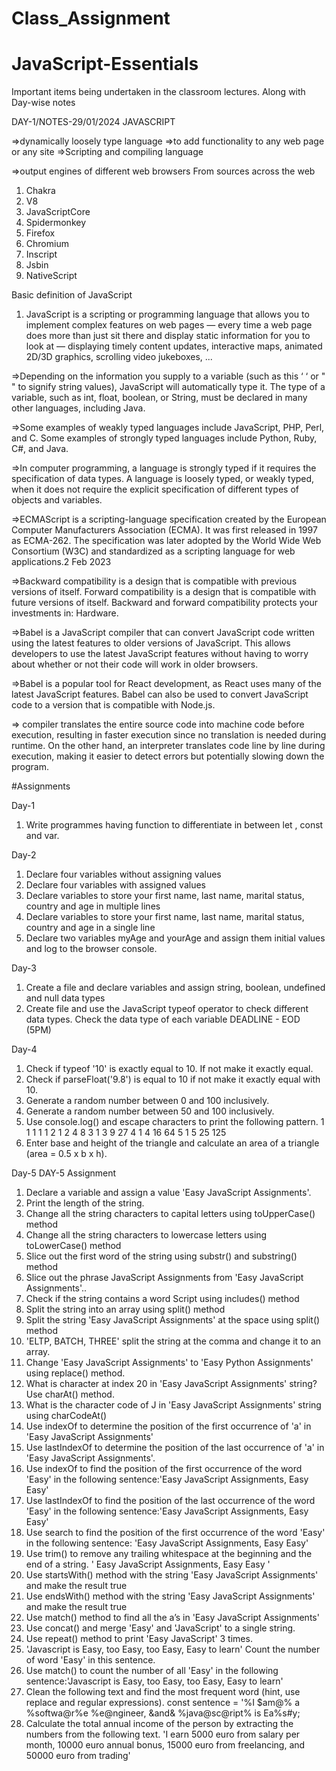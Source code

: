 # Class_Assignment

# JavaScript-Essentials
Important items being undertaken in the classroom lectures. Along with Day-wise notes

DAY-1/NOTES-29/01/2024
JAVASCRIPT

=>dynamically loosely type language
=>to add functionality to any web page or any site 
=>Scripting and compiling language

=>output engines of different web browsers
From sources across the web
1. Chakra
2. V8
3. JavaScriptCore
4. Spidermonkey
5. Firefox
6. Chromium
7. Inscript
8. Jsbin
9. NativeScript

Basic definition of JavaScript
1. JavaScript is a scripting or programming language that allows you to implement complex features on web pages — every time a web page does more than just sit there and display static information for you to look at — displaying timely content updates, interactive maps, animated 2D/3D graphics, scrolling video jukeboxes, ...

=>Depending on the information you supply to a variable (such as this ‘ ‘ or " " to signify string values), JavaScript will automatically type it. The type of a variable, such as int, float, boolean, or String, must be declared in many other languages, including Java.

=>Some examples of weakly typed languages include JavaScript, PHP, Perl, and C. Some examples of strongly typed languages include Python, Ruby, C#, and Java. 

=>In computer programming, a language is strongly typed if it requires the specification of data types. A language is loosely typed, or weakly typed, when it does not require the explicit specification of different types of objects and variables. 

=>ECMAScript is a scripting-language specification created by the European Computer Manufacturers Association (ECMA). It was first released in 1997 as ECMA-262. The specification was later adopted by the World Wide Web Consortium (W3C) and standardized as a scripting language for web applications.2 Feb 2023

=>Backward compatibility is a design that is compatible with previous versions of itself. Forward compatibility is a design that is compatible with future versions of itself. Backward and forward compatibility protects your investments in: Hardware.

=>Babel is a JavaScript compiler that can convert JavaScript code written using the latest features to older versions of JavaScript. This allows developers to use the latest JavaScript features without having to worry about whether or not their code will work in older browsers.

=>Babel is a popular tool for React development, as React uses many of the latest JavaScript features. Babel can also be used to convert JavaScript code to a version that is compatible with Node.js.

=> compiler translates the entire source code into machine code before execution, resulting in faster execution since no translation is needed during runtime. On the other hand, an interpreter translates code line by line during execution, making it easier to detect errors but potentially slowing down the program.

#Assignments

Day-1 

1. Write programmes having function to differentiate in between let , const and var.

Day-2

1. Declare four variables without assigning values
2. Declare four variables with assigned values
3. Declare variables to store your first name, last name, marital status, country and age in multiple lines
4. Declare variables to store your first name, last name, marital status, country and age in a single line
5. Declare two variables myAge and yourAge and assign them initial values and log to the browser console.

Day-3

1. Create a file and declare variables and assign string, boolean, undefined and null data types
2. Create file and use the JavaScript typeof operator to check different data types. Check the data type of each variable
DEADLINE - EOD (5PM)

Day-4

1. Check if typeof '10' is exactly equal to 10. If not make it exactly equal.
2. Check if parseFloat('9.8') is equal to 10 if not make it exactly equal with 10.
3. Generate a random number between 0 and 100 inclusively.
4. Generate a random number between 50 and 100 inclusively.
5. Use console.log() and escape characters to print the following pattern.
1 1 1 1 1
2 1 2 4 8
3 1 3 9 27
4 1 4 16 64
5 1 5 25 125
6. Enter base and height of the triangle and calculate an area of a triangle (area = 0.5 x b x h).

Day-5
DAY-5 Assignment
1. Declare a variable and assign a value 'Easy JavaScript Assignments'.
2. Print the length of the string.
3. Change all the string characters to capital letters using toUpperCase() method
4. Change all the string characters to lowercase letters using toLowerCase() method
5. Slice out the first word of the string using substr() and substring() method
6. Slice out the phrase JavaScript Assignments from 'Easy JavaScript Assignments'..
7. Check if the string contains a word Script using includes() method
8. Split the string into an array using split() method
9. Split the string 'Easy JavaScript Assignments' at the space using split() method
10. 'ELTP, BATCH, THREE' split the string at the comma and change it to an array.
11. Change 'Easy JavaScript Assignments' to 'Easy Python Assignments' using replace() method.
12. What is character at index 20 in 'Easy JavaScript Assignments' string? Use charAt() method.
13. What is the character code of J in 'Easy JavaScript Assignments' string using charCodeAt()
14. Use indexOf to determine the position of the first occurrence of 'a' in 'Easy JavaScript Assignments'
15. Use lastIndexOf to determine the position of the last occurrence of 'a' in 'Easy JavaScript Assignments'.
16. Use indexOf to find the position of the first occurrence of the word 'Easy' in the following sentence:'Easy JavaScript Assignments, Easy Easy'
17. Use lastIndexOf to find the position of the last occurrence of the word 'Easy' in the following sentence:'Easy JavaScript Assignments, Easy Easy'
18. Use search to find the position of the first occurrence of the word 'Easy' in the following sentence: 'Easy JavaScript Assignments, Easy Easy'
19. Use trim() to remove any trailing whitespace at the beginning and the end of a string. '       Easy JavaScript Assignments, Easy Easy             '
20. Use startsWith() method with the string 'Easy JavaScript Assignments' and make the result true
21. Use endsWith() method with the string 'Easy JavaScript Assignments' and make the result true
22. Use match() method to find all the a’s in 'Easy JavaScript Assignments'
23. Use concat() and merge 'Easy' and 'JavaScript' to a single string.
24. Use repeat() method to print 'Easy JavaScript' 3 times.
25. 'Javascript is Easy, too Easy, too Easy, Easy to learn' Count the number of word 'Easy' in this sentence.
26. Use match() to count the number of all 'Easy' in the following sentence:'Javascript is Easy, too Easy, too Easy, Easy to learn'
27. Clean the following text and find the most frequent word (hint, use replace and regular expressions).
    const sentence = '%I $am@% a %softwa@r%e %e@ngineer, &and& %java@sc@ript% is Ea%s#y;
28. Calculate the total annual income of the person by extracting the numbers from the following text. 'I earn 5000 euro from salary per month, 10000 euro annual bonus, 15000 euro from freelancing, and 50000 euro from trading'
